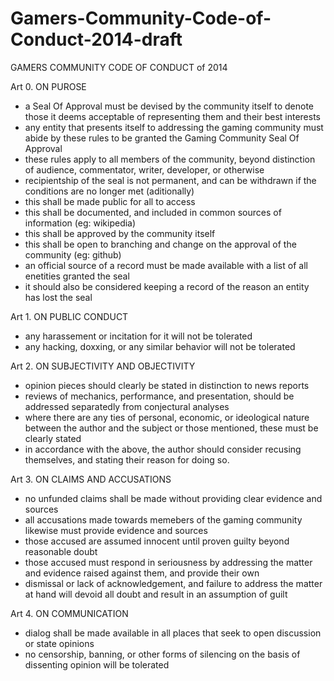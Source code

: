 Gamers-Community-Code-of-Conduct-2014-draft
===========================================
GAMERS COMMUNITY CODE OF CONDUCT of 2014

Art 0. ON PUROSE
- a Seal Of Approval must be devised by the community itself to denote those it deems acceptable of representing them and their best interests
- any entity that presents itself to addressing the gaming community must abide by these rules to be granted the Gaming Community Seal Of Approval
- these rules apply to all members of the community, beyond distinction of audience, commentator, writer, developer, or otherwise
- recipientship of the seal is not permanent, and can be withdrawn if the conditions are no longer met
(aditionally)
- this shall be made public for all to access
- this shall be documented, and included in common sources of information (eg: wikipedia)
- this shall be approved by the community itself
- this shall be open to branching and change on the approval of the community (eg: github)
- an official source of a record must be made available with a list of all enetities granted the seal
- it should also be considered keeping a record of the reason an entity has lost the seal

Art 1. ON PUBLIC CONDUCT
- any harassement or incitation for it will not be tolerated
- any hacking, doxxing, or any similar behavior will not be tolerated

Art 2. ON SUBJECTIVITY AND OBJECTIVITY
- opinion pieces should clearly be stated in distinction to news reports
- reviews of mechanics, performance, and presentation, should be addressed separatedly from conjectural analyses
- where there are any ties of personal, economic, or ideological nature between the author and the subject or those mentioned, these must be clearly stated
- in accordance with the above, the author should consider recusing themselves, and stating their reason for doing so.

Art 3. ON CLAIMS AND ACCUSATIONS
- no unfunded claims shall be made without providing clear evidence and sources
- all accusations made towards memebers of the gaming community likewise must provide evidence and sources
- those accused are assumed innocent until proven guilty beyond reasonable doubt
- those accused must respond in seriousness by addressing the matter and evidence raised against them, and provide their own
- dismissal or lack of acknowledgement, and failure to address the matter at hand will devoid all doubt and result in an assumption of guilt


Art 4. ON COMMUNICATION
- dialog shall be made available in all places that seek to open discussion or state opinions
- no censorship, banning, or other forms of silencing on the basis of dissenting opinion will be tolerated
